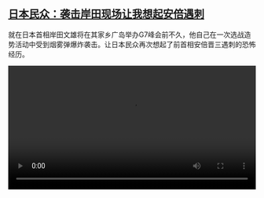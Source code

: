 <!--1681557424000-->
[日本民众：袭击岸田现场让我想起安倍遇刺](https://www.dw.com/zh/%E6%97%A5%E6%9C%AC%E6%B0%91%E4%BC%97%EF%BC%9A%E8%A2%AD%E5%87%BB%E5%B2%B8%E7%94%B0%E7%8E%B0%E5%9C%BA%E8%AE%A9%E6%88%91%E6%83%B3%E8%B5%B7%E5%AE%89%E5%80%8D%E9%81%87%E5%88%BA/a-65333419)
------

<p>就在日本首相岸田文雄将在其家乡广岛举办G7峰会前不久，他自己在一次选战造势活动中受到烟雾弹爆炸袭击。让日本民众再次想起了前首相安倍晋三遇刺的恐怖经历。</small></p><video src="https://tvdownloaddw-a.akamaihd.net/dwtv_video/flv/vdt_zh/2023/bchi230415_001_japanblast_01r_AVC_1280x720.mp4" controls style="width:100%"></video>
